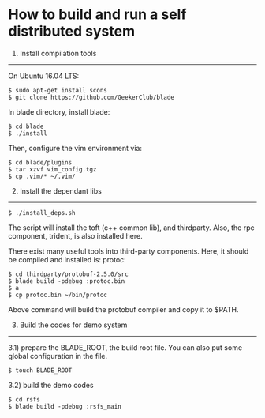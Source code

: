 How to build and run a self distributed system
===============================================

1. Install compilation tools
-----------------------------

On Ubuntu 16.04 LTS:

    $ sudo apt-get install scons
    $ git clone https://github.com/GeekerClub/blade
   
In blade directory, install blade:
   
    $ cd blade
    $ ./install

Then, configure the vim environment via:

    $ cd blade/plugins
    $ tar xzvf vim_config.tgz
    $ cp .vim/* ~/.vim/


2. Install the dependant libs
-----------------------------

    $ ./install_deps.sh

The script will install the toft (c++ common lib),
and thirdparty. Also, the rpc component, trident,
is also installed here.

There exist many useful tools into third-party
components. Here, it should be compiled and installed
is: protoc:

    $ cd thirdparty/protobuf-2.5.0/src
    $ blade build -pdebug :protoc.bin
    $ a
    $ cp protoc.bin ~/bin/protoc

Above command will build the protobuf compiler and copy
it to $PATH.

3. Build the codes for demo system
----------------------------------

3.1) prepare the BLADE_ROOT, the build root file.
You can also put some global configuration in the file.

    $ touch BLADE_ROOT

3.2) build the demo codes

    $ cd rsfs
    $ blade build -pdebug :rsfs_main



